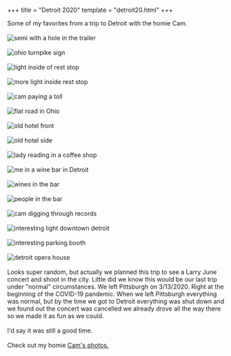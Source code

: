 
+++
title = "Detroit 2020"
template = "detroit20.html"
+++

Some of my favorites from a trip to Detroit with the homie Cam.  
<br>
![semi with a hole in the trailer](/images/photography/detroit/detroit1.jpg)  
<br>
![ohio turnpike sign](/images/photography/detroit/detroit2.jpg)  
<br>
![light inside of rest stop](/images/photography/detroit/detroit3.jpg)  
<br>
![more light inside rest stop](/images/photography/detroit/detroit4.jpg)  
<br>
![cam paying a toll](/images/photography/detroit/detroit5.jpg)  
<br>
![flat road in Ohio](/images/photography/detroit/detroit6.jpg)  
<br>
![old hotel front](/images/photography/detroit/detroit7.jpg)  
<br>
![old hotel side](/images/photography/detroit/detroit8.jpg)  
<br>
![lady reading in a coffee shop](/images/photography/detroit/detroit9.jpg)  
<br>
![me in a wine bar in Detroit](/images/photography/detroit/detroit10.jpg)  
<br>
![wines in the bar](/images/photography/detroit/detroit11.jpg)  
<br>
![people in the bar](/images/photography/detroit/detroit12.jpg)  
<br>
![cam digging through records](/images/photography/detroit/detroit13.jpg)  
<br>
![interesting light downtown detroit](/images/photography/detroit/detroit14.jpg)  
<br>
![interesting parking booth](/images/photography/detroit/detroit15.jpg)  
<br>
![detroit opera house](/images/photography/detroit/detroit16.jpg)  
<br>
Looks super random, but actually we planned this trip to see a Larry June concert
and shoot in the city.  Little did we know this would be our last trip under "normal"
circumstances.  We left Pittsburgh on 3/13/2020.  Right at the beginning of the 
COVID-19 pandemic.  When we left Pittsburgh everything was normal, but by the time
we got to Detroit everything was shut down and we found out the concert was cancelled
we already drove all the way there so we made it as fun as we could.  
<br>
I'd say it was still a good time.  
<br>
Check out my homie [Cam's photos.](https://bamcrown.com/)

